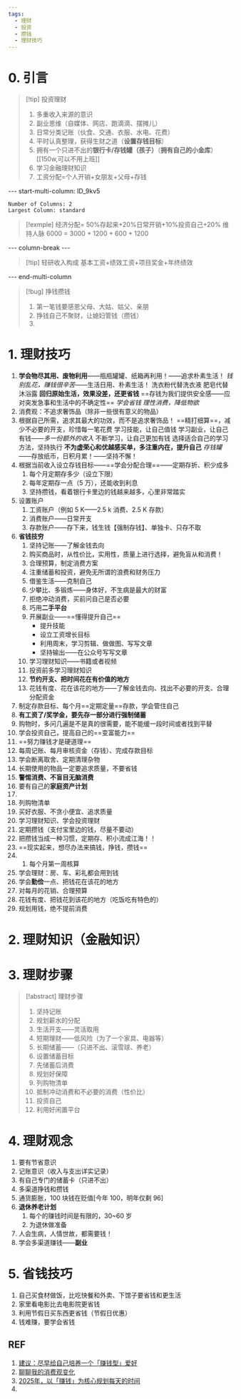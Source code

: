 ```yaml
---
tags:
  - 理财
  - 投资
  - 攒钱
  - 理财技巧
---
```

# 0. 引言
> [!tip] 投资理财
> 1. 多重收入来源的意识
> 2. 副业思维（自媒体、网店、跑滴滴、摆摊儿）
> 3. 日常分类记账（伙食、交通、衣服、水电、花费）
> 4. 平时认真整理，获得生财之道（**设置存钱目标**）
> 5. 拥有一个只进不出的**银行卡/存钱罐（孩子）**（**拥有自己的小金库**）[[150w,可以不用上班]]
> 6. 学习金融理财知识
> 7. 工资分配=个人开销+女朋友+父母+存钱


--- start-multi-column: ID_9kv5
```column-settings
Number of Columns: 2
Largest Column: standard
```

> [!exmple] 经济分配= 50%存起来+20%日常开销+10%投资自己+20% 维持人脉
> 6000 = 3000 + 1200 + 600 + 1200 

--- column-break ---

> [!tip] 轻研收入构成
> 基本工资+绩效工资+项目奖金+年终绩效 



--- end-multi-column




> [!bug]  挣钱攒钱
> 1. 第一笔钱要感恩父母、大姑、姑父、亲朋
> 2. 挣钱自己不聚财，让媳妇管钱（攒钱）
> 3. 
# 1. 理财技巧
1. **学会物尽其用、废物利用**——瓶瓶罐罐、纸箱再利用！——追求朴素生活！
*钱别乱花，赚钱很辛苦*——生活日用、朴素生活！
	洗衣粉代替洗衣液
	肥皂代替沐浴露
	**回归原始生活，效果没差，还更省钱**
==存钱为我们提供安全感——应对突发急事和生活中的不确定性==
*学会省钱*
*理性消费，降低物欲*
 1. 消费观：不追求奢饰品（除非一些很有意义的物品）
 2. 根据自己所需，追求其最大的功效，而不是追求奢饰品！
==精打细算==，减少不必要的开支，珍惜每一笔花费
学习技能，让自己值钱
学习副业，让自己有钱——*多一份额外的收入*
不断学习，让自己更加有钱
选择适合自己的学习方法，坚持执行
**不为虚荣心和优越感买单，多注重内在，提升自己**
*存钱罐*——存放纸币，日积月累！——坚持不懈！
1. 根据当前收入设立存钱目标——==学会分配合理==——定期存折、积少成多
	1. 每个月定期存多少（设立下限）
	2. 每年定期存一点（5 万），还能收到利息
	3. 坚持攒钱，看着银行卡里边的钱越来越多，心里非常踏实
2. 设置账户
	1. 工资账户（例如 5 K——2.5 k 消费、2.5 K 存款）
	2. 消费账户——日常开支
	3. 存款账户——存下来，钱生钱【强制存钱】、单独卡、只存不取
3. **省钱技穷**
	1. 坚持记账——了解金钱去向
	2. 购买商品时，从性价比，实用性，质量上进行选择，避免盲从和消费！
	3. 合理预算，制定消费方案
	4. 注重储蓄和投资，避免无所谓的浪费和财务压力
	5. 借鉴生活——克制自己
	6. 少攀比、多锻炼——身体好，不生病是最大的财富
	7. 拒绝冲动消费，买前问自己是否必要
	8. 巧用**二手平台**
	9. 开展副业——==懂得提升自己==
		* 提升技能
		* 设立工资增长目标
		* 利用周末，学习剪辑、做做图、写写文章
		* 坚持输出——在公众号写写文章
	10. 学习理财知识——书籍或者视频
	11. 投资前多学习理财知识
	12. **节约开支、把时间花在有价值的地方**
	13. 花钱有度、花在该花的地方——了解金钱去向、找出不必要的开支、合理分配资金
1. 制定存款目标、每个月==定期定量==存款，学会管住自己
2. **有工资了/奖学金，要先存一部分进行强制储蓄**
3. 购物时，多问几遍是不是真的很需要，能不能缓一段时间或者找到平替
4. 学会投资自己，提高自己的==变富能力==
5. ==努力赚钱才是硬道理==
6. 每周记账、每月审核资金（存钱）、完成存款目标
7. 学会断离取舍、定期清理杂物
8. 长期使用的物品一定要追求质量，不要省钱
9. **警惕消费、不盲目无脑消费**
10. 要有自己的**家庭资产计划**
11. 
12. 列购物清单
13. 买好衣服、不贪小便宜、追求质量
14. 学习理财知识、学会投资理财
15. 定期攒钱（支付宝里边的钱，尽量不要动）
16. 把攒钱当成一种习惯，定期存、积小流成江海！！
17. ==现实起来，想尽办法来搞钱，挣钱，攒钱==
18. 1. 每个月第一周核算
2. 学会理财：房、车、彩礼都会用到钱
3. 学会**勤俭**一点、把钱花在该花的地方
4. 对每月的花销、合理预算
5. 花钱有度、把钱花到该花的地方（吃饭吃有特色的）
6. 规划用钱，绝不提前消费

# 2. 理财知识（金融知识）


# 3. 理财步骤
> [!abstract] 理财步骤
> 1. 坚持记账
> 2. 规划薪水的分配
> 	1. 生活开支——灵活取用
> 	2. 短期理财——低风险（为了一个家具、电器等）
> 	3. 长期储蓄——（只进不出、滚雪球、养老）
> 3. 设置储蓄目标
> 4. 先储蓄后消费
> 5. 规划好保障
> 6. 列购物清单
> 7. 抵制冲动消费和不必要的消费（性价比）
> 8. 投资自己
> 9. 利用好闲置平台
# 4. 理财观念
1. 要有节省意识 
2. 记账意识（收入与支出详实记录）
3. 有自己专门的储蓄卡（只进不出）
4. 多渠道挣钱和攒钱
5. 通货膨胀，100 块钱在贬值[今年 100，明年仅剩 96]
6. **退休养老计划**
	1. 每个的赚钱时间是有限的，30~60 岁
	2. 为退休做准备
7. 人会生病，人情世故，都需要钱！
8. 学会多渠道赚钱——**副业**

# 5. 省钱技巧
1. 自己买食材做饭，比吃快餐和外卖、下馆子要省钱和更生活
2. 家里看电影比去电影院更省钱
3. 利用节假日买东西更省钱（节假日优惠）
4. 钱难赚，要学会省钱
## REF 
1. [建议：尽早给自己培养一个「赚钱型」爱好](https://mp.weixin.qq.com/s/Wbj2FPDXcYc-OgUIJme9hQ)
2. [聊聊我的消费观变化](https://mp.weixin.qq.com/s/PvdZL6wk7Q_hsoMdc5-n6A)
3. [2025年，以「赚钱」为核心规划每天的时间](https://mp.weixin.qq.com/s/Nj9_1f6NwJc3mHReC3l2bA)
4. 

